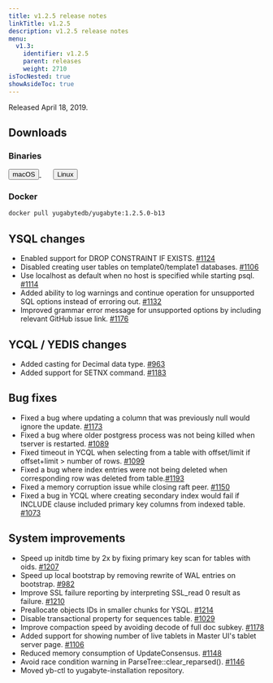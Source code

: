 ```yaml
---
title: v1.2.5 release notes
linkTitle: v1.2.5
description: v1.2.5 release notes
menu:
  v1.3:
    identifier: v1.2.5
    parent: releases
    weight: 2710
isTocNested: true
showAsideToc: true
---
```


Released April 18, 2019.

## Downloads

### Binaries

<a class="download-binary-link" href="https://downloads.yugabyte.com/yugabyte-ce-1.2.5.0-darwin.tar.gz">
  <button>
    <i class="fab fa-apple"></i><span class="download-text">macOS</span>
  </button>
</a>
&nbsp; &nbsp; &nbsp; 
<a class="download-binary-link" href="https://downloads.yugabyte.com/yugabyte-ce-1.2.5.0-linux.tar.gz">
  <button>
    <i class="fab fa-linux"></i><span class="download-text">Linux</span>
  </button>
</a>
<br />

### Docker

```sh
docker pull yugabytedb/yugabyte:1.2.5.0-b13
```

## YSQL changes

* Enabled support for DROP CONSTRAINT IF EXISTS. [#1124](https://github.com/YugaByte/yugabyte-db/issues/1124)
* Disabled creating user tables on template0/template1 databases. [#1106](https://github.com/YugaByte/yugabyte-db/issues/1106)
* Use localhost as default when no host is specified while starting psql. [#1114](https://github.com/YugaByte/yugabyte-db/issues/1114)
* Added ability to log warnings and continue operation for unsupported SQL options instead of erroring out. [#1132](https://github.com/YugaByte/yugabyte-db/issues/1132)
* Improved grammar error message for unsupported options by including relevant GitHub issue link. [#1176](https://github.com/YugaByte/yugabyte-db/issues/1176)

## YCQL / YEDIS changes

* Added casting for Decimal data type. [#963](https://github.com/YugaByte/yugabyte-db/issues/963)
* Added support for SETNX command. [#1183](https://github.com/YugaByte/yugabyte-db/issues/1183)

## Bug fixes

* Fixed a bug where updating a column that was previously null would ignore the update. [#1173](https://github.com/YugaByte/yugabyte-db/issues/1173)
* Fixed a bug where older postgress process was not being killed when tserver is restarted. [#1089](https://github.com/YugaByte/yugabyte-db/issues/1089)
* Fixed timeout in YCQL when selecting from a table with offset/limit if offset+limit > number of rows. [#1099](https://github.com/YugaByte/yugabyte-db/issues/1099)
* Fixed a bug where index entries were not being deleted when corresponding row was deleted from table.[#1193](https://github.com/YugaByte/yugabyte-db/issues/1193)
* Fixed a memory corruption issue while closing raft peer. [#1150](https://github.com/YugaByte/yugabyte-db/issues/1150)
* Fixed a bug in YCQL where creating secondary index would fail if INCLUDE clause included primary key columns from indexed table. [#1073](https://github.com/YugaByte/yugabyte-db/issues/1073)

## System improvements

* Speed up initdb time by 2x by fixing primary key scan for tables with oids. [#1207](https://github.com/YugaByte/yugabyte-db/issues/1207)
* Speed up local bootstrap by removing rewrite of WAL entries on bootstrap. [#982](https://github.com/YugaByte/yugabyte-db/issues/982)
* Improve SSL failure reporting by interpreting SSL_read 0 result as failure. [#1210](https://github.com/YugaByte/yugabyte-db/issues/1210)
* Preallocate objects IDs in smaller chunks for YSQL. [#1214](https://github.com/YugaByte/yugabyte-db/issues/1214)
* Disable transactional property for sequences table. [#1029](https://github.com/YugaByte/yugabyte-db/issues/1029)
* Improve compaction speed by avoiding decode of full doc subkey. [#1178](https://github.com/YugaByte/yugabyte-db/issues/1178)
* Added support for showing number of live tablets in Master UI's tablet server page. [#1106](https://github.com/YugaByte/yugabyte-db/issues/1106)
* Reduced memory consumption of UpdateConsensus. [#1148](https://github.com/YugaByte/yugabyte-db/issues/1148)
* Avoid race condition warning in ParseTree::clear_reparsed(). [#1146](https://github.com/YugaByte/yugabyte-db/issues/1146)
* Moved yb-ctl to yugabyte-installation repository.
